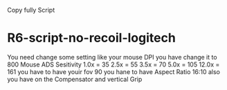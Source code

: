 Copy fully Script
# R6-script-no-recoil-logitech
You need change some setting 
like your mouse DPI you have change it to 800
Mouse ADS Sesitivity 
1.0x = 35
2.5x = 55
3.5x = 70
5.0x = 105
12.0x = 161
you have to have youir fov 90
you hane to have Aspect Ratio 16:10
also you have on the 
Compensator and vertical Grip
